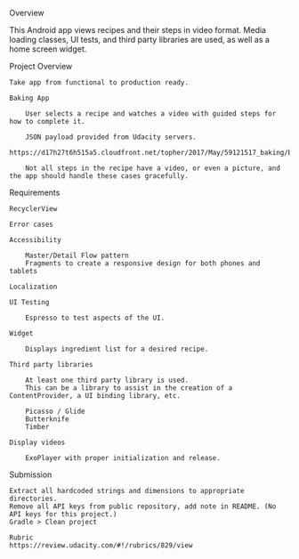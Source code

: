 Overview

This Android app views recipes and their steps in video format. Media loading classes, UI tests, and third party libraries are used, as well as a home screen widget.

Project Overview

    Take app from functional to production ready.

    Baking App

        User selects a recipe and watches a video with guided steps for how to complete it.

        JSON payload provided from Udacity servers.
        https://d17h27t6h515a5.cloudfront.net/topher/2017/May/59121517_baking/baking.json

        Not all steps in the recipe have a video, or even a picture, and the app should handle these cases gracefully.

Requirements

    RecyclerView

    Error cases

    Accessibility

        Master/Detail Flow pattern
        Fragments to create a responsive design for both phones and tablets

    Localization

    UI Testing

        Espresso to test aspects of the UI.

    Widget

        Displays ingredient list for a desired recipe.

    Third party libraries

        At least one third party library is used.
        This can be a library to assist in the creation of a ContentProvider, a UI binding library, etc.

        Picasso / Glide
        Butterknife
        Timber

    Display videos

        ExoPlayer with proper initialization and release.

Submission

    Extract all hardcoded strings and dimensions to appropriate directories.
    Remove all API keys from public repository, add note in README. (No API keys for this project.)
    Gradle > Clean project

    Rubric
    https://review.udacity.com/#!/rubrics/829/view
